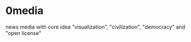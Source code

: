 # 0media

news media with core idea "visualization", "civilization", "democracy" and "open license"
